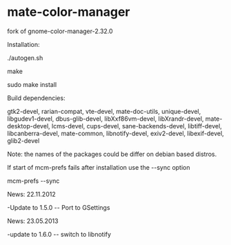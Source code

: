 mate-color-manager
==================

fork of gnome-color-manager-2.32.0

Installation:

./autogen.sh

make

sudo make install


Build dependencies:

gtk2-devel, rarian-compat, vte-devel, mate-doc-utils, unique-devel, libgudev1-devel,
dbus-glib-devel, libXxf86vm-devel, libXrandr-devel, mate-desktop-devel, lcms-devel,
cups-devel, sane-backends-devel, libtiff-devel, libcanberra-devel, mate-common,
libnotify-devel, exiv2-devel, libexif-devel, glib2-devel

Note: the names of the packages could be differ on debian based distros.

If start of mcm-prefs fails after installation use the --sync option

mcm-prefs --sync


News: 22.11.2012

-Update to 1.5.0
  -- Port to GSettings

News: 23.05.2013

-update to 1.6.0
-- switch to libnotify

